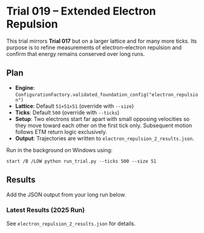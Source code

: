 # Trial 019 – Extended Electron Repulsion

This trial mirrors **Trial 017** but on a larger lattice and for many more ticks.
Its purpose is to refine measurements of electron–electron repulsion and
confirm that energy remains conserved over long runs.

## Plan
- **Engine**: `ConfigurationFactory.validated_foundation_config("electron_repulsion")`
- **Lattice**: Default `51×51×51` (override with `--size`)
- **Ticks**: Default `500` (override with `--ticks`)
- **Setup**: Two electrons start far apart with small opposing velocities so they
  move toward each other on the first tick only. Subsequent motion follows ETM
  return logic exclusively.
- **Output**: Trajectories are written to `electron_repulsion_2_results.json`.

Run in the background on Windows using:

```
start /B /LOW python run_trial.py --ticks 500 --size 51
```

## Results
Add the JSON output from your long run below.

### Latest Results (2025 Run)
See `electron_repulsion_2_results.json` for details.
